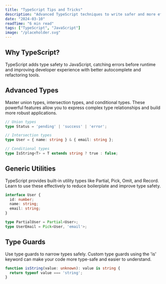 ```yaml
---
title: "TypeScript Tips and Tricks"
description: "Advanced TypeScript techniques to write safer and more efficient code."
date: "2024-03-10"
readTime: "6 min read"
tags: ["TypeScript", "JavaScript"]
image: "/placeholder.svg"
---
```

## Why TypeScript?

TypeScript adds type safety to JavaScript, catching errors before runtime and improving developer experience with better autocomplete and refactoring tools.

## Advanced Types

Master union types, intersection types, and conditional types. These powerful features allow you to express complex type relationships and build more robust applications.

```typescript
// Union types
type Status = 'pending' | 'success' | 'error';

// Intersection types
type User = { name: string } & { email: string };

// Conditional types
type IsString<T> = T extends string ? true : false;
```

## Generic Utilities

TypeScript provides built-in utility types like Partial, Pick, Omit, and Record. Learn to use these effectively to reduce boilerplate and improve type safety.

```typescript
interface User {
  id: number;
  name: string;
  email: string;
}

type PartialUser = Partial<User>;
type UserEmail = Pick<User, 'email'>;
```

## Type Guards

Use type guards to narrow types safely. Custom type guards using the 'is' keyword can make your code more type-safe and easier to understand.

```typescript
function isString(value: unknown): value is string {
  return typeof value === 'string';
}
```

